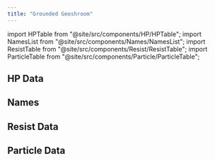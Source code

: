 ```yaml
---
title: "Grounded Geoshroom"
---
```


import HPTable from "@site/src/components/HP/HPTable";
import NamesList from "@site/src/components/Names/NamesList";
import ResistTable from "@site/src/components/Resist/ResistTable";
import ParticleTable from "@site/src/components/Particle/ParticleTable";

## HP Data

<HPTable item_key="groundedgeoshroom" data_src="enemy" />

## Names

<NamesList item_key="groundedgeoshroom" data_src="enemy" />

## Resist Data

<ResistTable item_key="groundedgeoshroom" data_src="enemy" />

## Particle Data

<ParticleTable item_key="groundedgeoshroom" data_src="enemy" />